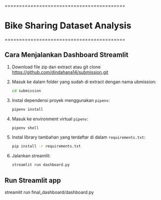 ==========================================

# Bike Sharing Dataset Analysis

==========================================

## Cara Menjalankan Dashboard Streamlit

1. Download file zip dan extract atau git clone https://github.com/dindahana14/submission.git
2. Masuk ke dalam folder yang sudah di extract dengan nama ubmission:
    ```bash
    cd submission
    ```

3. Instal dependensi proyek menggunakan `pipenv`:
    ```bash
    pipenv install
    ```

4. Masuk ke environment virtual `pipenv`:
    ```bash
    pipenv shell
    ```

5. Instal library tambahan yang terdaftar di dalam `requirements.txt`:
    ```bash
    pip install -r requirements.txt
    ```

6. Jalankan streamlit:
    ```bash
    streamlit run dashboard.py
    ```

## Run Streamlit app

streamlit run final_dashboard/dashboard.py
